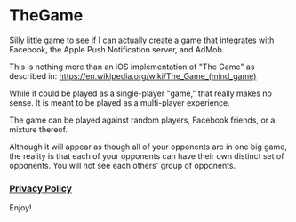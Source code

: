 # TheGame
Silly little game to see if I can actually create a game that integrates with Facebook,
the Apple Push Notification server, and AdMob.

This is nothing more than an iOS implementation of "The Game" as described in:
   https://en.wikipedia.org/wiki/The_Game_(mind_game)
   
While it could be played as a single-player "game," that really makes no sense.
It is meant to be played as a multi-player experience.

The game can be played against random players, Facebook friends, or a mixture thereof.

Although it will appear as though all of your opponents are in one big game, the reality
is that each of your opponents can have their own distinct set of opponents.  You will
not see each others' group of opponents.

### [Privacy Policy](privacy.md)

Enjoy!
